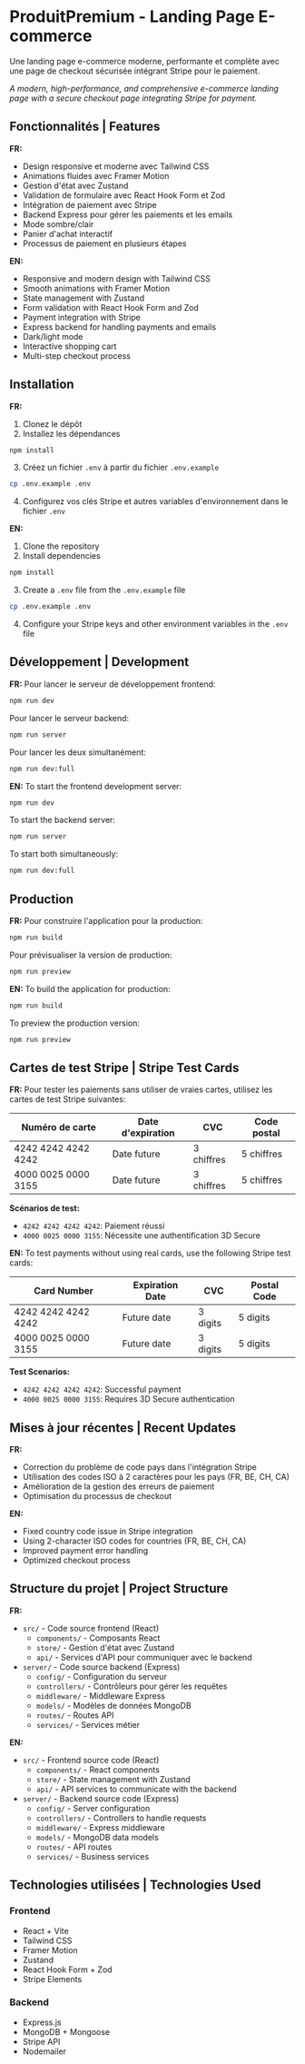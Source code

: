 # ProduitPremium - Landing Page E-commerce

Une landing page e-commerce moderne, performante et complète avec une page de checkout sécurisée intégrant Stripe pour le paiement.

_A modern, high-performance, and comprehensive e-commerce landing page with a secure checkout page integrating Stripe for payment._

## Fonctionnalités | Features

**FR:**

- Design responsive et moderne avec Tailwind CSS
- Animations fluides avec Framer Motion
- Gestion d'état avec Zustand
- Validation de formulaire avec React Hook Form et Zod
- Intégration de paiement avec Stripe
- Backend Express pour gérer les paiements et les emails
- Mode sombre/clair
- Panier d'achat interactif
- Processus de paiement en plusieurs étapes

**EN:**

- Responsive and modern design with Tailwind CSS
- Smooth animations with Framer Motion
- State management with Zustand
- Form validation with React Hook Form and Zod
- Payment integration with Stripe
- Express backend for handling payments and emails
- Dark/light mode
- Interactive shopping cart
- Multi-step checkout process

## Installation

**FR:**

1. Clonez le dépôt
2. Installez les dépendances

```bash
npm install
```

3. Créez un fichier `.env` à partir du fichier `.env.example`

```bash
cp .env.example .env
```

4. Configurez vos clés Stripe et autres variables d'environnement dans le fichier `.env`

**EN:**

1. Clone the repository
2. Install dependencies

```bash
npm install
```

3. Create a `.env` file from the `.env.example` file

```bash
cp .env.example .env
```

4. Configure your Stripe keys and other environment variables in the `.env` file

## Développement | Development

**FR:**
Pour lancer le serveur de développement frontend:

```bash
npm run dev
```

Pour lancer le serveur backend:

```bash
npm run server
```

Pour lancer les deux simultanément:

```bash
npm run dev:full
```

**EN:**
To start the frontend development server:

```bash
npm run dev
```

To start the backend server:

```bash
npm run server
```

To start both simultaneously:

```bash
npm run dev:full
```

## Production

**FR:**
Pour construire l'application pour la production:

```bash
npm run build
```

Pour prévisualiser la version de production:

```bash
npm run preview
```

**EN:**
To build the application for production:

```bash
npm run build
```

To preview the production version:

```bash
npm run preview
```

## Cartes de test Stripe | Stripe Test Cards

**FR:**
Pour tester les paiements sans utiliser de vraies cartes, utilisez les cartes de test Stripe suivantes:

| Numéro de carte     | Date d'expiration | CVC        | Code postal |
| ------------------- | ----------------- | ---------- | ----------- |
| 4242 4242 4242 4242 | Date future       | 3 chiffres | 5 chiffres  |
| 4000 0025 0000 3155 | Date future       | 3 chiffres | 5 chiffres  |

**Scénarios de test:**

- `4242 4242 4242 4242`: Paiement réussi
- `4000 0025 0000 3155`: Nécessite une authentification 3D Secure

**EN:**
To test payments without using real cards, use the following Stripe test cards:

| Card Number         | Expiration Date | CVC      | Postal Code |
| ------------------- | --------------- | -------- | ----------- |
| 4242 4242 4242 4242 | Future date     | 3 digits | 5 digits    |
| 4000 0025 0000 3155 | Future date     | 3 digits | 5 digits    |

**Test Scenarios:**

- `4242 4242 4242 4242`: Successful payment
- `4000 0025 0000 3155`: Requires 3D Secure authentication

## Mises à jour récentes | Recent Updates

**FR:**

- Correction du problème de code pays dans l'intégration Stripe
- Utilisation des codes ISO à 2 caractères pour les pays (FR, BE, CH, CA)
- Amélioration de la gestion des erreurs de paiement
- Optimisation du processus de checkout

**EN:**

- Fixed country code issue in Stripe integration
- Using 2-character ISO codes for countries (FR, BE, CH, CA)
- Improved payment error handling
- Optimized checkout process

## Structure du projet | Project Structure

**FR:**

- `src/` - Code source frontend (React)
  - `components/` - Composants React
  - `store/` - Gestion d'état avec Zustand
  - `api/` - Services d'API pour communiquer avec le backend
- `server/` - Code source backend (Express)
  - `config/` - Configuration du serveur
  - `controllers/` - Contrôleurs pour gérer les requêtes
  - `middleware/` - Middleware Express
  - `models/` - Modèles de données MongoDB
  - `routes/` - Routes API
  - `services/` - Services métier

**EN:**

- `src/` - Frontend source code (React)
  - `components/` - React components
  - `store/` - State management with Zustand
  - `api/` - API services to communicate with the backend
- `server/` - Backend source code (Express)
  - `config/` - Server configuration
  - `controllers/` - Controllers to handle requests
  - `middleware/` - Express middleware
  - `models/` - MongoDB data models
  - `routes/` - API routes
  - `services/` - Business services

## Technologies utilisées | Technologies Used

### Frontend

- React + Vite
- Tailwind CSS
- Framer Motion
- Zustand
- React Hook Form + Zod
- Stripe Elements

### Backend

- Express.js
- MongoDB + Mongoose
- Stripe API
- Nodemailer